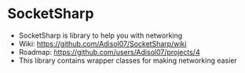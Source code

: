 # SocketSharp
 - SocketSharp is library to help you with networking
 - Wiki: https://github.com/Adisol07/SocketSharp/wiki
 - Roadmap: https://github.com/users/Adisol07/projects/4
 - This library contains wrapper classes for making networking easier
